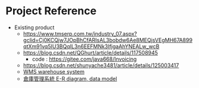 # Project Reference

- Existing product
	- https://www.tmserp.com.tw/industry_07.aspx?gclid=Cj0KCQjw7JOpBhCfARIsAL3bobdw6Ae8MEQjsVEgMH67A899qtXm91vq5IU3BQqIL3n6EEFMNk3IfjgaAhYNEALw_wcB
	- https://blog.csdn.net/QGhurt/article/details/117508945
		- code : https://gitee.com/java668/Invoicing
	- https://blog.csdn.net/shunyache3481/article/details/125003417
	- [WMS warehouse system](https://blog.csdn.net/sD7O95O/article/details/128681260?utm_medium=distribute.pc_relevant.none-task-blog-2~default~baidujs_baidulandingword~default-0-128681260-blog-125003417.235^v38^pc_relevant_anti_t3&spm=1001.2101.3001.4242.1&utm_relevant_index=3)
	- [倉庫管理系統 E-R diagram, data model](https://blog.csdn.net/Shirley_G_Zhang/article/details/79321538?spm=1001.2101.3001.6650.4&utm_medium=distribute.pc_relevant.none-task-blog-2%7Edefault%7ECTRLIST%7ERate-4-79321538-blog-125003417.235%5Ev38%5Epc_relevant_anti_t3&depth_1-utm_source=distribute.pc_relevant.none-task-blog-2%7Edefault%7ECTRLIST%7ERate-4-79321538-blog-125003417.235%5Ev38%5Epc_relevant_anti_t3&utm_relevant_index=9)
